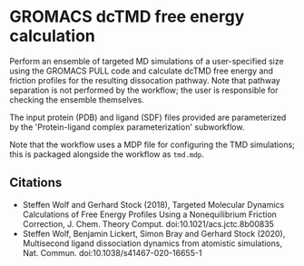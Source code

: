 # GROMACS dcTMD free energy calculation

Perform an ensemble of targeted MD simulations of a user-specified size using
the GROMACS PULL code and calculate dcTMD free energy and friction profiles
for the resulting dissocation pathway. Note that pathway separation is not
performed by the workflow; the user is responsible for checking the ensemble themselves.

The input protein (PDB) and ligand (SDF) files provided are parameterized by
the 'Protein-ligand complex parameterization' subworkflow.

Note that the workflow uses a MDP file for configuring the TMD simulations; this
is packaged alongside the workflow as `tmd.mdp`.

## Citations
* Steffen Wolf and Gerhard Stock (2018), Targeted Molecular Dynamics Calculations of Free Energy Profiles Using a Nonequilibrium Friction Correction, J. Chem. Theory Comput. doi:10.1021/acs.jctc.8b00835
* Steffen Wolf, Benjamin Lickert, Simon Bray and Gerhard Stock (2020), Multisecond ligand dissociation dynamics from atomistic simulations, Nat. Commun. doi:10.1038/s41467-020-16655-1
